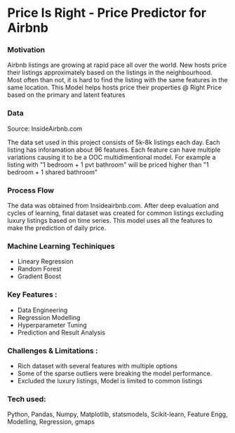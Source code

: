 # Price Is Right - Price Predictor for Airbnb

### Motivation
Airbnb listings are growing at rapid pace all over the world.  New hosts price their listings approximately based on the listings in the neighbourhood.  Most often than not, it is hard to find the listing with the same features in the same location. This Model helps hosts price their properties @ Right Price based on the primary and latent features

### Data
Source: InsideAirbnb.com

The data set used in this project consists of 5k-8k listings each day. Each listing has inforamation about 96 features.   Each feature can have multiple variations causing it to be a OOC multidimentional model.  For example a listing with "1 bedroom + 1 pvt bathroom" will be priced higher than "1 bedroom + 1 shared bathroom"

### Process Flow 

The data was obtained from Insideairbnb.com.  After deep evaluation and cycles of learning,  final dataset was created for common listings excluding luxury listings based on time series. This model uses all the features to make the prediction of daily price.

### Machine Learning Techiniques
  - Lineary Regression
  - Random Forest
  - Gradient Boost

### Key Features :
  - Data Engineering
  - Regression Modelling
  - Hyperparameter Tuning
  - Prediction and Result Analysis 

### Challenges & Limitations :
  - Rich dataset with several features with multiple options  
  - Some of the sparse outliers were breaking the model performance.   
  - Excluded the luxury listings, Model is limited to common listings

### Tech used:
Python, Pandas, Numpy, Matplotlib, statsmodels, Scikit-learn, Feature Engg, Modelling, Regression, gmaps
